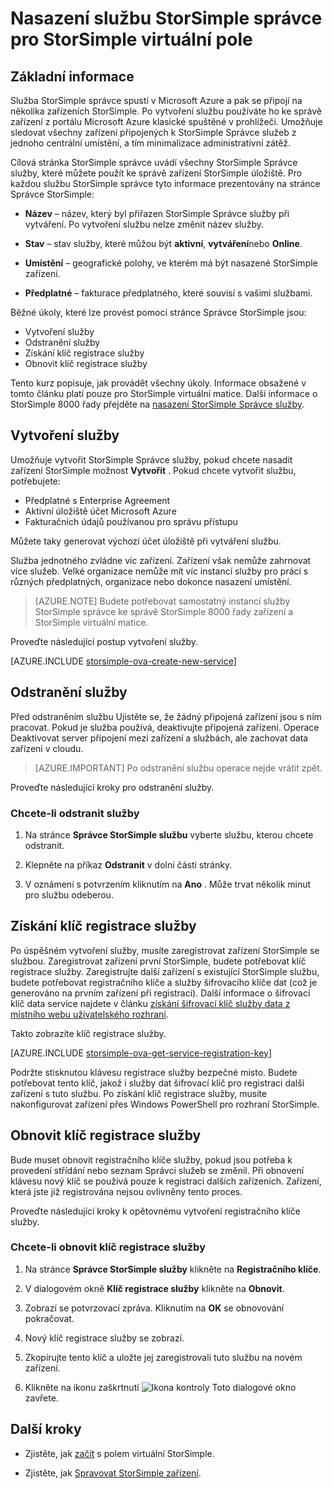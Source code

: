 <properties 
   pageTitle="Nasazení službu StorSimple správce pro virtuální pole StorSimple | Microsoft Azure"
   description="Vysvětluje, jak vytvářet a odstraňovat službu StorSimple správce na portálu Azure klasické a popisuje, jak spravovat klíč registrace služby."
   services="storsimple"
   documentationCenter=""
   authors="alkohli"
   manager="carmonm"
   editor="" />
<tags 
   ms.service="storsimple"
   ms.devlang="na"
   ms.topic="article"
   ms.tgt_pltfrm="na"
   ms.workload="na"
   ms.date="05/19/2016"
   ms.author="alkohli" />

# <a name="deploy-the-storsimple-manager-service-for-storsimple-virtual-array"></a>Nasazení službu StorSimple správce pro StorSimple virtuální pole

## <a name="overview"></a>Základní informace

Služba StorSimple správce spustí v Microsoft Azure a pak se připojí na několika zařízeních StorSimple. Po vytvoření službu používáte ho ke správě zařízení z portálu Microsoft Azure klasické spuštěné v prohlížeči. Umožňuje sledovat všechny zařízení připojených k StorSimple Správce služeb z jednoho centrální umístění, a tím minimalizace administrativní zátěž.

Cílová stránka StorSimple správce uvádí všechny StorSimple Správce služby, které můžete použít ke správě zařízení StorSimple úložiště. Pro každou službu StorSimple správce tyto informace prezentovány na stránce Správce StorSimple:

- **Název** – název, který byl přiřazen StorSimple Správce služby při vytváření. Po vytvoření službu nelze změnit název služby.

- **Stav** – stav služby, které můžou být **aktivní**, **vytváření**nebo **Online**.

- **Umístění** – geografické polohy, ve kterém má být nasazené StorSimple zařízení.

- **Předplatné** – fakturace předplatného, které souvisí s vašimi službami.

Běžné úkoly, které lze provést pomocí stránce Správce StorSimple jsou:

- Vytvoření služby
- Odstranění služby
- Získání klíč registrace služby
- Obnovit klíč registrace služby

Tento kurz popisuje, jak provádět všechny úkoly. Informace obsažené v tomto článku platí pouze pro StorSimple virtuální matice. Další informace o StorSimple 8000 řady přejděte na [nasazení StorSimple Správce služby](storsimple-manage-service.md).

## <a name="create-a-service"></a>Vytvoření služby

Umožňuje vytvořit StorSimple Správce služby, pokud chcete nasadit zařízení StorSimple možnost **Vytvořit** . Pokud chcete vytvořit službu, potřebujete:

- Předplatné s Enterprise Agreement
- Aktivní úložiště účet Microsoft Azure
- Fakturačních údajů používanou pro správu přístupu

Můžete taky generovat výchozí účet úložiště při vytváření službu.

Služba jednotného zvládne víc zařízení. Zařízení však nemůže zahrnovat více služeb. Velké organizace nemůže mít víc instancí služby pro práci s různých předplatných, organizace nebo dokonce nasazení umístění.  

> [AZURE.NOTE] Budete potřebovat samostatný instancí služby StorSimple správce ke správě StorSimple 8000 řady zařízení a StorSimple virtuální matice.

Proveďte následující postup vytvoření služby.

[AZURE.INCLUDE [storsimple-ova-create-new-service](../../includes/storsimple-ova-create-new-service.md)]

## <a name="delete-a-service"></a>Odstranění služby

Před odstraněním službu Ujistěte se, že žádný připojená zařízení jsou s ním pracovat. Pokud je služba používá, deaktivujte připojená zařízení. Operace Deaktivovat server připojení mezi zařízení a službách, ale zachovat data zařízení v cloudu. 

> [AZURE.IMPORTANT] Po odstranění službu operace nejde vrátit zpět. 

Proveďte následující kroky pro odstranění služby.

### <a name="to-delete-a-service"></a>Chcete-li odstranit služby

1. Na stránce **Správce StorSimple službu** vyberte službu, kterou chcete odstranit.

1. Klepněte na příkaz **Odstranit** v dolní části stránky.

1. V oznámení s potvrzením kliknutím na **Ano** . Může trvat několik minut pro službu odeberou.

## <a name="get-the-service-registration-key"></a>Získání klíč registrace služby

Po úspěšném vytvoření služby, musíte zaregistrovat zařízení StorSimple se službou. Zaregistrovat zařízení první StorSimple, budete potřebovat klíč registrace služby. Zaregistrujte další zařízení s existující StorSimple službu, budete potřebovat registračního klíče a služby šifrovacího klíče dat (což je generováno na prvním zařízení při registraci). Další informace o šifrovací klíč data service najdete v článku [získání šifrovací klíč služby data z místního webu uživatelského rozhraní](storsimple-ova-web-ui-admin.md#get-the-service-data-encryption-key). 

Takto zobrazíte klíč registrace služby.

[AZURE.INCLUDE [storsimple-ova-get-service-registration-key](../../includes/storsimple-ova-get-service-registration-key.md)]

Podržte stisknutou klávesu registrace služby bezpečné místo. Budete potřebovat tento klíč, jakož i služby dat šifrovací klíč pro registraci další zařízení s tuto službu. Po získání klíč registrace služby, musíte nakonfigurovat zařízení přes Windows PowerShell pro rozhraní StorSimple.

## <a name="regenerate-the-service-registration-key"></a>Obnovit klíč registrace služby

Bude muset obnovit registračního klíče služby, pokud jsou potřeba k provedení střídání nebo seznam Správci služeb se změnil. Při obnovení klávesu nový klíč se používá pouze k registraci dalších zařízeních. Zařízení, která jste již registrována nejsou ovlivněny tento proces.

Proveďte následující kroky k opětovnému vytvoření registračního klíče služby.

### <a name="to-regenerate-the-service-registration-key"></a>Chcete-li obnovit klíč registrace služby

1. Na stránce **Správce StorSimple služby** klikněte na **Registračního klíče**.

1. V dialogovém okně **Klíč registrace služby** klikněte na **Obnovit**.

1. Zobrazí se potvrzovací zpráva. Kliknutím na **OK** se obnovování pokračovat.

1. Nový klíč registrace služby se zobrazí.

1. Zkopírujte tento klíč a uložte jej zaregistrovali tuto službu na novém zařízení.

1. Klikněte na ikonu zaškrtnutí ![Ikona kontroly](./media/storsimple-ova-manage-service/image7.png) Toto dialogové okno zavřete.


## <a name="next-steps"></a>Další kroky

- Zjistěte, jak [začít](storsimple-ova-deploy1-portal-prep.md) s polem virtuální StorSimple.
    
- Zjistěte, jak [Spravovat StorSimple zařízení](storsimple-ova-web-ui-admin.md).

 
